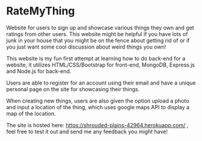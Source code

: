 # RateMyThing
Website for users to sign up and showcase various things they own and get ratings from other users.
This website might be helpful if you have lots of junk in your house that you might be on the fence about getting rid of or if you just want some cool discussion about weird things you own!

This website is my fun first attempt at learning how to do back-end for a website, it utilizes HTML/CSS/Bootstrap for front-end, MongoDB, Express.js and Node.js for back-end.

Users are able to register for an account using their email and have a unique personal page on the site for showcasing their things.

When creating new things, users are also given the option upload a photo and input a location of the thing, which uses google maps API to display a map of the location.

The site is hosted here: https://shrouded-plains-42964.herokuapp.com/ , feel free to test it out and send me any feedback you might have!